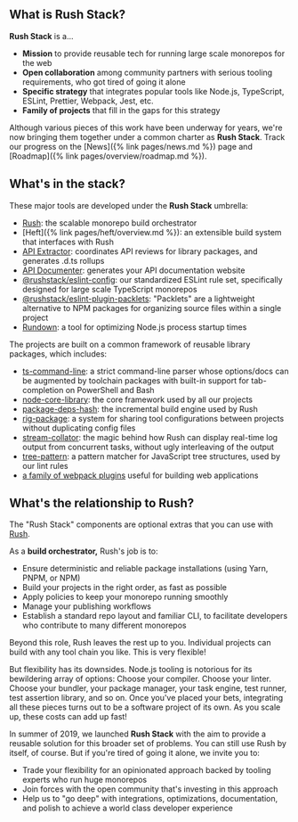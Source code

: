 
## What is Rush Stack?

**Rush Stack** is a...

- **Mission** to provide reusable tech for running large scale monorepos for the web
- **Open collaboration** among community partners with serious tooling requirements, who got tired of going it alone
- **Specific strategy** that integrates popular tools like Node.js, TypeScript, ESLint, Prettier, Webpack, Jest, etc.
- **Family of projects** that fill in the gaps for this strategy

Although various pieces of this work have been underway for years, we're now bringing them together under a common charter as **Rush Stack**.  Track our progress on the [News]({% link pages/news.md %}) page and [Roadmap]({% link pages/overview/roadmap.md %}).

## What's in the stack?

These major tools are developed under the **Rush Stack** umbrella:

- [Rush](https://rushjs.io/): the scalable monorepo build orchestrator
- [Heft]({% link pages/heft/overview.md %}): an extensible build system that interfaces with Rush
- [API Extractor](https://api-extractor.com/): coordinates API reviews for library packages, and generates .d.ts rollups
- [API Documenter](https://api-extractor.com/pages/setup/generating_docs/): generates your API documentation website
- [@<!---->rushstack/eslint-config](https://www.npmjs.com/package/@rushstack/eslint-config): our standardized
  ESLint rule set, specifically designed for large scale TypeScript monorepos
- [@<!---->rushstack/eslint-plugin-packlets](https://www.npmjs.com/package/@rushstack/eslint-plugin-packlets):
  "Packlets" are a lightweight alternative to NPM packages for organizing source files within a single project
- [Rundown](https://www.npmjs.com/package/@rushstack/rundown): a tool for optimizing Node.js process startup times

The projects are built on a common framework of reusable library packages, which includes:
- [ts-command-line](https://www.npmjs.com/package/@rushstack/ts-command-line): a strict command-line parser
  whose options/docs can be augmented by toolchain packages with built-in support for tab-completion on PowerShell and Bash
- [node-core-library](https://www.npmjs.com/package/@rushstack/node-core-library): the core framework
  used by all our projects
- [package-deps-hash](https://www.npmjs.com/package/@rushstack/package-deps-hash): the incremental build engine
  used by Rush
- [rig-package](https://www.npmjs.com/package/@rushstack/rig-package): a system for sharing tool configurations between projects without duplicating config files
- [stream-collator](https://www.npmjs.com/package/@rushstack/stream-collator): the magic behind how Rush can
  display real-time log output from concurrent tasks, without ugly interleaving of the output
- [tree-pattern](https://www.npmjs.com/package/@rushstack/tree-pattern): a pattern matcher for JavaScript tree structures, used by our lint rules
- [a family of webpack plugins](https://github.com/microsoft/rushstack/tree/master/webpack) useful for building web applications


## What's the relationship to Rush?

The "Rush Stack" components are optional extras that you can use with [Rush](https://rushjs.io/).

As a **build orchestrator,** Rush's job is to:
- Ensure deterministic and reliable package installations (using Yarn, PNPM, or NPM)
- Build your projects in the right order, as fast as possible
- Apply policies to keep your monorepo running smoothly
- Manage your publishing workflows
- Establish a standard repo layout and familiar CLI, to facilitate developers who contribute to many different monorepos

Beyond this role, Rush leaves the rest up to you.  Individual projects can build with any tool chain you like.
This is very flexible!

But flexibility has its downsides.  Node.js tooling is notorious for its bewildering array of options:
Choose your compiler.  Choose your linter.  Choose your bundler, your package manager, your task engine,
test runner, test assertion library, and so on.  Once you've placed your bets, integrating all these pieces
turns out to be a software project of its own.  As you scale up, these costs can add up fast!

In summer of 2019, we launched **Rush Stack** with the aim to provide a reusable solution for this broader set of problems.  You can still use Rush by itself, of course.  But if you're tired of going it alone, we invite you to:

- Trade your flexibility for an opinionated approach backed by tooling experts who run huge monorepos
- Join forces with the open community that's investing in this approach
- Help us to "go deep" with integrations, optimizations, documentation, and polish to achieve a world class developer experience

